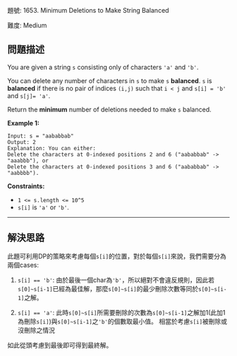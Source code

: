 題號: 1653. Minimum Deletions to Make String Balanced

難度: Medium

## 問題描述

You are given a string `s` consisting only of characters `'a'` and `'b'`.

You can delete any number of characters in `s` to make `s` **balanced**. `s` is **balanced** if there is no pair of indices `(i,j)` such that `i < j` and `s[i] = 'b'` and `s[j]= 'a'`.

Return the **minimum** number of deletions needed to make `s` balanced.

**Example 1:**
```
Input: s = "aababbab"
Output: 2
Explanation: You can either:
Delete the characters at 0-indexed positions 2 and 6 ("aababbab" -> "aaabbb"), or
Delete the characters at 0-indexed positions 3 and 6 ("aababbab" -> "aabbbb").
```

**Constraints:**

- `1 <= s.length <= 10^5`
- `s[i]` is `'a'` or `'b'`.

---
## 解決思路

此題可利用DP的策略來考慮每個`s[i]`的位置，對於每個`s[i]`來說，我們需要分為兩個cases:

1. `s[i] == 'b'`:
    由於最後一個char為`'b'`，所以絕對不會違反規則，因此若`s[0]~s[i-1]`已經為最佳解，那麼`s[0]~s[i]`的最少刪除次數等同於`s[0]~s[i-1]`之解。
    
2. `s[i] == 'a'`:
    此時`s[0]~s[i]`所需要刪除的次數為`s[0]~s[i-1]`之解加1(此加1為刪除`s[i]`)與`s[0]~s[i-1]`之`'b'`的個數取最小值。
    相當於考慮`s[i]`被刪除或沒刪除之情況
    
如此從頭考慮到最後即可得到最終解。